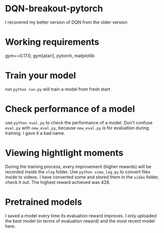 # DQN-breakout-pytorch
I recovered my better version of DQN from the older version

# Working requirements
gym==0.17.0, gym[atari], pytorch, matplotlib

# Train your model
run `python run.py` will train a model from fresh start

# Check performance of a model
use `python eval.py` to check the performance of a model. Don't confuse `eval.py` with `new_eval.py`, because `new_eval.py` is for evaluation during training. I gave it a bad name.

# Viewing hightlight moments
During the training process, every improvement (higher rewards) will be recorded inside the `vlog` folder. Use `python view_log.py` to convert files inside to videos. I have converted some and stored them in the `video` folder, check it out. The highest reward achieved was 428.

# Pretrained models
I saved a model every time its evaluation reward improves. I only uploaded the best model (in terms of evaluation reward) and the most recent model here.
